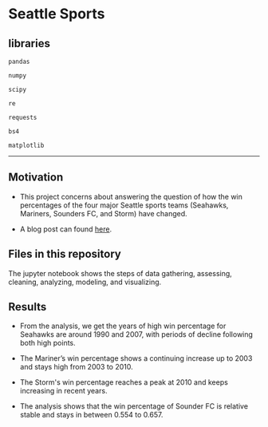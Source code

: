 # Seattle Sports


## libraries


`pandas`

`numpy`

`scipy`

`re`

`requests`

`bs4`

`matplotlib`

---

## Motivation

* This project concerns about answering the question of how the win percentages of the four major Seattle sports teams (Seahawks, Mariners, Sounders FC, and Storm) have changed.

* A blog post can found [here](https://danwang.page/pages/seattle_sports.html).

## Files in this repository

The jupyter notebook shows the steps of data gathering, assessing, cleaning, analyzing, modeling, and visualizing.

## Results

* From the analysis, we get the years of high win percentage for Seahawks are around 1990 and 2007, with periods of decline following both high points.

* The Mariner’s win percentage shows a continuing increase up to 2003 and stays high from 2003 to 2010.

* The Storm's win percentage reaches a peak at 2010 and keeps increasing in recent years.

* The analysis shows that the win percentage of Sounder FC is relative stable and stays in between 0.554 to 0.657.